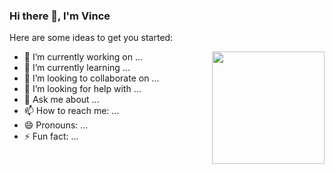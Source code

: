 ### Hi there 👋, I'm Vince

Here are some ideas to get you started:

<img align="right" height="180em" src="https://github-readme-stats.vercel.app/api/top-langs/?username=shiftechafrica&layout=compact&theme=radical" />
<!-- <img align="right" height="180em" src="https://github-readme-stats.vercel.app/api?username=dev-techguy&show_icons=true&theme=radical" /> -->


- 🔭 I’m currently working on ...
- 🌱 I’m currently learning ...
- 👯 I’m looking to collaborate on ...
- 🤔 I’m looking for help with ...
- 💬 Ask me about ...
- 📫 How to reach me: ...
- 😄 Pronouns: ...
- ⚡ Fun fact: ...

